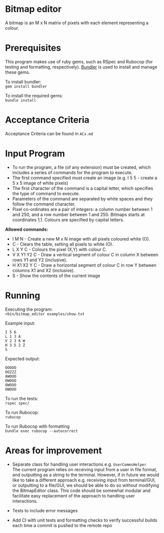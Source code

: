 # Bitmap editor

A bitmap is an M x N matrix of pixels with each element representing a colour.

# Prerequisites
This program makes use of ruby gems, such as RSpec and Rubocop (for testing and formatting, respectively).
[Bundler](http://bundler.io/) is used to install and manage these gems.

To install bundler:     
`gem install bundler`

To install the required gems:   
`bundle install`

# Acceptance Criteria
Acceptance Criteria can be found in `ACs.md`

# Input Program
* To run the program, a file (of any extension) must be created, which includes a series of commands for the program to execute.
* The first command specified must create an image (e.g. I 5 5 - create a 5 x 5 image of white pixels)
* The first character of the command is a capital letter, which specifies the type of command to execute.
* Parameters of the command are separated by white spaces and they follow the command character.
* Pixel co-ordinates are a pair of integers: a column number between 1 and 250, and a row number between 1 and 250. Bitmaps starts at coordinates 1,1. Colours are specified by capital letters.

**Allowed commands:**
* I M N - Create a new M x N image with all pixels coloured white (O).
* C - Clears the table, setting all pixels to white (O).
* L X Y C - Colours the pixel (X,Y) with colour C.
* V X Y1 Y2 C - Draw a vertical segment of colour C in column X between rows Y1 and Y2 (inclusive).
* H X1 X2 Y C - Draw a horizontal segment of colour C in row Y between columns X1 and X2 (inclusive).
* S - Show the contents of the current image

# Running
Executing the program:      
`>bin/bitmap_editor examples/show.txt`

Example input: 
```
I 5 6
L 1 3 A
V 2 3 6 W
H 3 5 2 Z
S
```

Expected output:
```
OOOOO
OOZZZ
AWOOO
OWOOO
OWOOO
OWOOO
```

To run the tests:       
`rspec spec/`

To run Rubocop:     
`rubocop`

To run Rubocop with formatting      
`bundle exec rubocop --autocorrect`

# Areas for improvement

 - Separate class for handling user interactions e.g. `UserCommsHelper`     
 The current program relies on receiving input from a user in file format, and outputting as a string to the 
 terminal. However, if in future we would like to take a different approach e.g. receiving input from terminal/GUI,
 or outputting to a file/GUI, we should be able to do so without modifying the BitmapEditor class. This code should be 
 somewhat modular and facilitate easy replacement of the approach to handling user interactions.
 
 - Tests to include error messages
 
 - Add CI with unit tests and formatting checks to verify successful builds each time a commit
 is pushed to the remote repo
 


